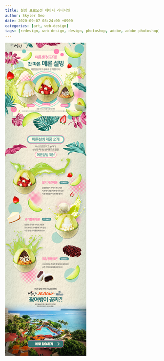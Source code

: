 ```yaml
---
title: 설빙 프로모션 페이지 리디자인
author: Skyler Seo
date: 2020-09-07 03:24:00 +0900
categories: [art, web-design]
tags: [redesign, web-design, design, photoshop, adobe, adobe-photoshop]
---
```


![Sul-bing promotion page Redesign](/assets/img/design-work/sul-bing-redesign.jpg)
